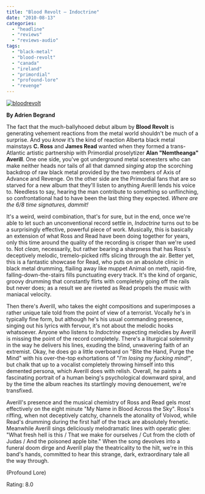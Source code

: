 ```yaml
---
title: "Blood Revolt – Indoctrine"
date: "2010-08-13"
categories: 
  - "headline"
  - "reviews"
  - "reviews-audio"
tags: 
  - "black-metal"
  - "blood-revolt"
  - "canada"
  - "ireland"
  - "primordial"
  - "profound-lore"
  - "revenge"
---
```


[![](http://www.hellbound.ca/wp-content/uploads/2010/08/bloodrevolt.jpg "bloodrevolt")](http://www.hellbound.ca/wp-content/uploads/2010/08/bloodrevolt.jpg)

**By Adrien Begrand**

The fact that the much-ballyhooed debut album by **Blood Revolt** is generating vehement reactions from the metal world shouldn't be much of a surprise. And you _know_ it’s the kind of reaction Alberta black metal mainstays **C. Ross** and **James Read** wanted when they formed a trans-Atlantic artistic partnership with Primordial proselytizer **Alan "Nemtheanga" Averill**. One one side, you've got underground metal scenesters who can make neither heads nor tails of all that damned _singing_ atop the scorching backdrop of raw black metal provided by the two members of Axis of Advance and Revenge. On the other side are the Primordial fans that are so starved for a new album that they'll listen to anything Averill lends his voice to. Needless to say, hearing the man contribute to something so unflinching, so confrontational had to have been the last thing they expected. _Where are the 6/8 time signatures, dammit!_

It's a weird, weird combination, that's for sure, but in the end, once we're able to let such an unconventional record settle in, _Indoctrine_ turns out to be a surprisingly effective, powerful piece of work. Musically, this is basically an extension of what Ross and Read have been doing together for years, only this time around the quality of the recording is crisper than we're used to. Not _clean_, necessarily, but rather bearing a sharpness that has Ross's deceptively melodic, tremelo-picked riffs slicing through the air. Better yet, this is a fantastic showcase for Read, who puts on an absolute clinic in black metal drumming, flailing away like muppet Animal on meth, rapid-fire, falling-down-the-stairs fills punctuating every track. It's the kind of organic, groovy drumming that constantly flirts with completely going off the rails but never does; as a result we are riveted as Read propels the music with maniacal velocity.

Then there's Averill, who takes the eight compositions and superimposes a rather unique tale told from the point of view of a terrorist. Vocally he's in typically fine form, but although he's his usual commanding presence, singing out his lyrics with fervour, it's not about the melodic hooks whatsoever. Anyone who listens to _Indoctrine_ expecting melodies by Averill is missing the point of the record completely. There's a liturgical solemnity in the way he delivers his lines, exuding the blind, unwavering faith of an extremist. Okay, he does go a little overboard on "Bite the Hand, Purge the Mind" with his over-the-top exhortations of "_I'm losing my fucking mind!_", but chalk that up to a vocalist completely throwing himself into this demented persona, which Averill does with relish. Overall, he paints a fascinating portrait of a human being's psychological downward spiral, and by the time the album reaches its startlingly moving denouement, we're transfixed.

Averill's presence and the musical chemistry of Ross and Read gels most effectively on the eight minute "My Name in Blood Across the Sky". Ross's riffing, when not deceptively catchy, channels the atonality of Voivod, while Read's drumming during the first half of the track are absolutely frenetic. Meanwhile Averill sings deliciously melodramatic lines with operatic glee: "What fresh hell is this / That we make for ourselves / Cut from the cloth of Judas / And the poisoned apple bite." When the song devolves into a funeral doom dirge and Averill play the theatricality to the hilt, we're in this band's hands, committed to hear this strange, dark, extraordinary tale all the way through.

(Profound Lore)

Rating: 8.0
